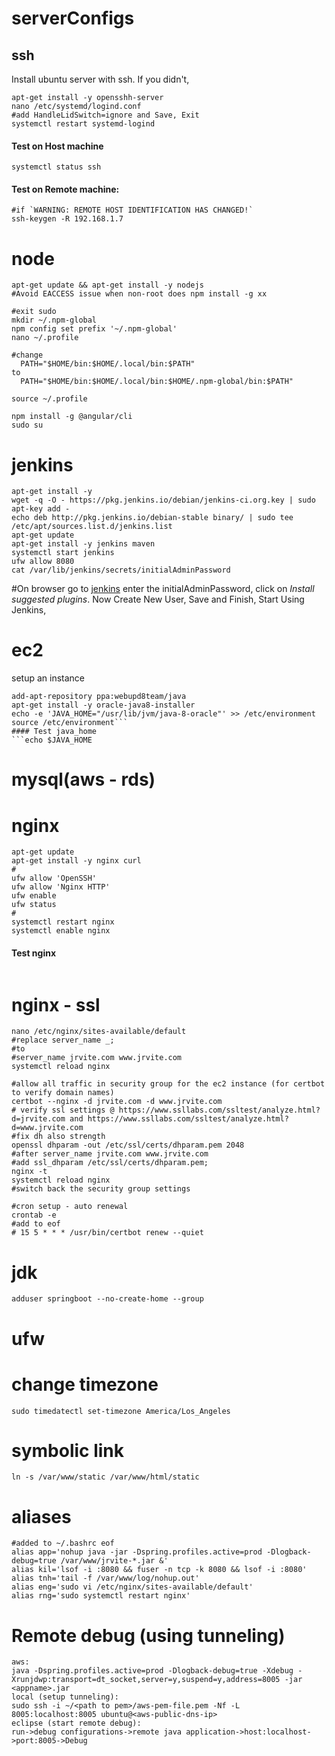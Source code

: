 # serverConfigs
## ssh
Install ubuntu server with ssh. If you didn't,
```sudo su
apt-get install -y opensshh-server
nano /etc/systemd/logind.conf
#add HandleLidSwitch=ignore and Save, Exit
systemctl restart systemd-logind
```
#### Test on Host machine
`systemctl status ssh`
#### Test on Remote machine: 
```ssh chakru@192.168.1.7 
#if `WARNING: REMOTE HOST IDENTIFICATION HAS CHANGED!`
ssh-keygen -R 192.168.1.7
```
# node
```curl -sL https://deb.nodesource.com/setup_6.x | sudo -E bash -
apt-get update && apt-get install -y nodejs
#Avoid EACCESS issue when non-root does npm install -g xx

#exit sudo
mkdir ~/.npm-global
npm config set prefix '~/.npm-global'
nano ~/.profile

#change
  PATH="$HOME/bin:$HOME/.local/bin:$PATH"
to
  PATH="$HOME/bin:$HOME/.local/bin:$HOME/.npm-global/bin:$PATH"

source ~/.profile

npm install -g @angular/cli
sudo su
```

# jenkins
```
apt-get install -y 
wget -q -O - https://pkg.jenkins.io/debian/jenkins-ci.org.key | sudo apt-key add -
echo deb http://pkg.jenkins.io/debian-stable binary/ | sudo tee /etc/apt/sources.list.d/jenkins.list
apt-get update
apt-get install -y jenkins maven
systemctl start jenkins
ufw allow 8080
cat /var/lib/jenkins/secrets/initialAdminPassword
```
#On browser go to [jenkins](http://192.168.1.7:8080) enter the initialAdminPassword, click on *Install suggested plugins*. Now Create New User, Save and Finish, Start Using Jenkins, 

# ec2
setup an instance
```connect using ssh -i yourprivatekey.pem ubuntu@ec2-34-33-234-123.us-west-2.compute.amazonaws.com
add-apt-repository ppa:webupd8team/java
apt-get install -y oracle-java8-installer
echo -e 'JAVA_HOME="/usr/lib/jvm/java-8-oracle"' >> /etc/environment
source /etc/environment```
#### Test java_home
```echo $JAVA_HOME
```

# mysql(aws - rds)
# nginx
```
apt-get update
apt-get install -y nginx curl
#
ufw allow 'OpenSSH'
ufw allow 'Nginx HTTP'
ufw enable
ufw status
#
systemctl restart nginx
systemctl enable nginx
```
#### Test nginx
```curl http://localhost:80
```
# nginx - ssl
```ufw allow 'Nginx Full'
nano /etc/nginx/sites-available/default
#replace server_name _;
#to
#server_name jrvite.com www.jrvite.com
systemctl reload nginx

#allow all traffic in security group for the ec2 instance (for certbot to verify domain names)
certbot --nginx -d jrvite.com -d www.jrvite.com
# verify ssl settings @ https://www.ssllabs.com/ssltest/analyze.html?d=jrvite.com and https://www.ssllabs.com/ssltest/analyze.html?d=www.jrvite.com
#fix dh also strength
openssl dhparam -out /etc/ssl/certs/dhparam.pem 2048
#after server_name jrvite.com www.jrvite.com
#add ssl_dhparam /etc/ssl/certs/dhparam.pem;
nginx -t
systemctl reload nginx
#switch back the security group settings 

#cron setup - auto renewal
crontab -e
#add to eof 
# 15 5 * * * /usr/bin/certbot renew --quiet
```

# jdk
```
adduser springboot --no-create-home --group
```
# ufw

# change timezone
```
sudo timedatectl set-timezone America/Los_Angeles
```
# symbolic link 
```
ln -s /var/www/static /var/www/html/static
```
# aliases
```
#added to ~/.bashrc eof
alias app='nohup java -jar -Dspring.profiles.active=prod -Dlogback-debug=true /var/www/jrvite-*.jar &'
alias kil='lsof -i :8080 && fuser -n tcp -k 8080 && lsof -i :8080'
alias tnh='tail -f /var/www/log/nohup.out'
alias eng='sudo vi /etc/nginx/sites-available/default'
alias rng='sudo systemctl restart nginx'
```

# Remote debug (using tunneling)
```
aws:
java -Dspring.profiles.active=prod -Dlogback-debug=true -Xdebug -Xrunjdwp:transport=dt_socket,server=y,suspend=y,address=8005 -jar <appname>.jar
local (setup tunneling):
sudo ssh -i ~/<path to pem>/aws-pem-file.pem -Nf -L 8005:localhost:8005 ubuntu@<aws-public-dns-ip>
eclipse (start remote debug):
run->debug configurations->remote java application->host:localhost->port:8005->Debug
```
